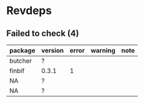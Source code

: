 # Revdeps

## Failed to check (4)

|package |version |error |warning |note |
|:-------|:-------|:-----|:-------|:----|
|butcher |?       |      |        |     |
|finbif  |0.3.1   |1     |        |     |
|NA      |?       |      |        |     |
|NA      |?       |      |        |     |

